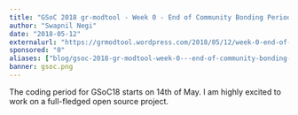 ```yaml
---
title: "GSoC 2018 gr-modtool - Week 0 - End of Community Bonding Period"
author: "Swapnil Negi"
date: "2018-05-12"
externalurl: "https://grmodtool.wordpress.com/2018/05/12/week-0-end-of-community-bonding-period/"
sponsored: "0"
aliases: ["blog/gsoc-2018-gr-modtool-week-0---end-of-community-bonding-period"]
banner: gsoc.png
---
```

The coding period for GSoC18 starts on 14th of May. I am highly excited to work on a full-fledged open source project.
<!--more-->
